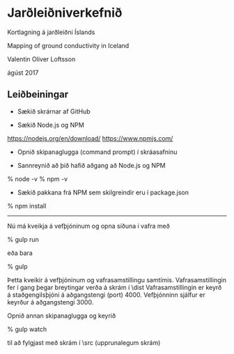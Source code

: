 # Jarðleiðniverkefnið
Kortlagning á jarðleiðni Íslands

Mapping of ground conductivity in Iceland

Valentin Oliver Loftsson

ágúst 2017

## Leiðbeiningar

* Sækið skrárnar af GitHub

* Sækið Node.js og NPM

https://nodejs.org/en/download/
https://www.npmjs.com/

* Opnið skipanaglugga (command prompt) í skráasafninu

* Sannreynið að þið hafið aðgang að Node.js og NPM

% node -v
% npm -v

* Sækið pakkana frá NPM sem skilgreindir eru í package.json

% npm install

------------------------------

Nú má kveikja á vefþjóninum og opna síðuna í vafra með

% gulp run

eða bara

% gulp

Þetta kveikir á vefþjóninum og vafrasamstillingu samtímis.
Vafrasamstillingin fer í gang þegar breytingar verða á skrám í \dist
Vafrasamstillingin er keyrð á staðgengilsþjóni á aðgangstengi (port) 4000.
Vefþjónninn sjálfur er keyrður á aðgangstengi 3000.

Opnið annan skipanaglugga og keyrið

% gulp watch

til að fylgjast með skrám í \src (upprunalegum skrám)
